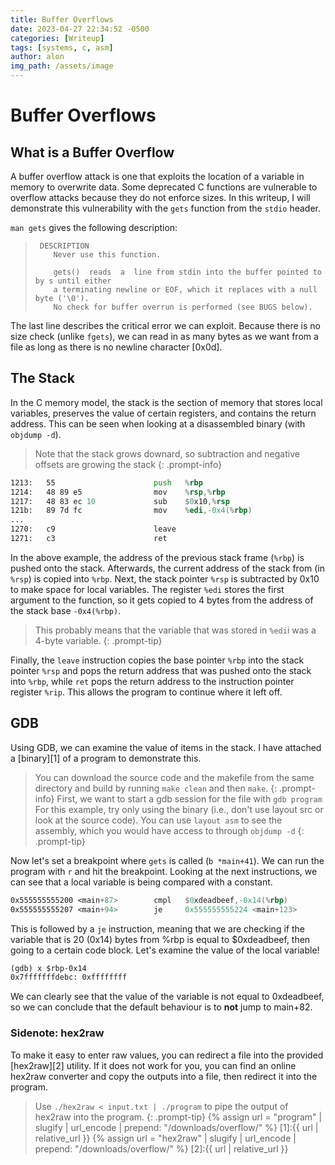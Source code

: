 ```yaml
---
title: Buffer Overflows
date: 2023-04-27 22:34:52 -0500
categories: [Writeup]
tags: [systems, c, asm]
author: alon
img_path: /assets/image
---
```

# Buffer Overflows
## What is a Buffer Overflow
A buffer overflow attack is one that exploits the location of a variable in memory to overwrite data. 
Some deprecated C functions are vulnerable to overflow attacks because they do not enforce sizes.
In this writeup, I will demonstrate this vulnerability with the `gets` function from the `stdio` header.

`man gets` gives the following description:

>      DESCRIPTION
>         Never use this function.
>       
>         gets()  reads  a  line from stdin into the buffer pointed to by s until either
>         a terminating newline or EOF, which it replaces with a null byte ('\0').
>         No check for buffer overrun is performed (see BUGS below).

The last line describes the critical error we can exploit.
Because there is no size check (unlike `fgets`), we can read in as many bytes as we want from a file as long as there is no newline character [0x0d].

## The Stack
In the C memory model, the stack is the section of memory that stores local variables, preserves the value of certain registers, and contains the return address.
This can be seen when looking at a disassembled binary (with `objdump -d`).

> Note that the stack grows downard, so subtraction and negative offsets are growing the stack
{: .prompt-info}

```asm
1213:	55                   	push   %rbp
1214:	48 89 e5             	mov    %rsp,%rbp
1217:	48 83 ec 10          	sub    $0x10,%rsp
121b:	89 7d fc             	mov    %edi,-0x4(%rbp)
...
1270:	c9                   	leave  
1271:	c3                   	ret    
```

In the above example, the address of the previous stack frame (`%rbp`) is pushed onto the stack.
Afterwards, the current address of the stack from (in `%rsp`) is copied into `%rbp`.
Next, the stack pointer `%rsp` is subtracted by 0x10 to make space for local variables.
The register `%edi` stores the first argument to the function, so it gets copied to 4 bytes from the address of the stack base `-0x4(%rbp)`.

> This probably means that the variable that was stored in `%edi`i was a 4-byte variable.
{: .prompt-tip}

Finally, the `leave` instruction copies the base pointer `%rbp` into the stack pointer `%rsp` and pops the return address that was pushed onto the stack into `%rbp`, while `ret` pops the return address to the instruction pointer register `%rip`. This allows the program to continue where it left off.

## GDB
Using GDB, we can examine the value of items in the stack.
I have attached a [binary][1] of a program to demonstrate this.
> You can download the source code and the makefile from the same directory and build by running `make clean` and then `make`.
{: .prompt-info}
First, we want to start a gdb session for the file with `gdb program`
For this example, try only using the binary (i.e., don't use layout src or look at the source code).
> You can use `layout asm` to see the assembly, which you would have access to through `objdump -d`
{: .prompt-tip}

Now let's set a breakpoint where `gets` is called (`b *main+41`).
We can run the program with `r` and hit the breakpoint.
Looking at the next instructions, we can see that a local variable is being compared with a constant.
```asm
0x555555555200 <main+87>        cmpl   $0xdeadbeef,-0x14(%rbp)
0x555555555207 <main+94>        je     0x555555555224 <main+123>
```
This is followed by a `je` instruction, meaning that we are checking if the variable that is 20 (0x14) bytes from %rbp is equal to $0xdeadbeef, then going to a certain code block.
Let's examine the value of the local variable!
```txt
(gdb) x $rbp-0x14
0x7fffffffdebc: 0xffffffff
```
We can clearly see that the value of the variable is not equal to 0xdeadbeef, so we can conclude that the default behaviour is to **not** jump to main+82.
### Sidenote: hex2raw
To make it easy to enter raw values, you can redirect a file into the provided [hex2raw][2] utility. 
If it does not work for you, you can find an online hex2raw converter and copy the outputs into a file, then redirect it into the program.
> Use `./hex2raw < input.txt | ./program` to pipe the output of hex2raw into the program.
{: .prompt-tip}
{% assign url = "program" | slugify | url_encode | prepend: "/downloads/overflow/" %}
[1]:{{ url | relative_url }}
{% assign url = "hex2raw" | slugify | url_encode | prepend: "/downloads/overflow/" %}
[2]:{{ url | relative_url }}
